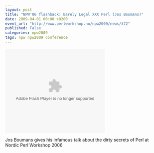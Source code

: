 ```yaml
---
layout: post
title: "NPW'06 flashback: Barely Legal XXX Perl (Jos Boumans)"
date: 2009-04-01 00:00 +0200
event_url: "http://www.perlworkshop.no/npw2009/news/372"
published: False
categories: npw2009
tags: npw npw2009 conference
---
```


<embed allowfullscreen="true" allowscriptaccess="always" height="270" src="http://blip.tv/play/AfTgGAA" type="application/x-shockwave-flash" width="320">

Jos Boumans gives his infamous talk about the dirty secrets of Perl at Nordic Perl Workshop 2006
